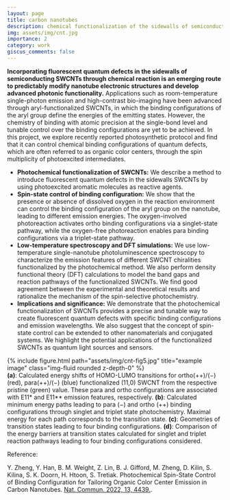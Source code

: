 ```yaml
---
layout: page
title: carbon nanotubes
description: chemical functionalization of the sidewalls of semiconducting single-wall carbon nanotubes (SWCNTs)
img: assets/img/cnt.jpg
importance: 2
category: work
giscus_comments: false
---
```


<b>Incorporating fluorescent quantum defects in the sidewalls of semiconducting SWCNTs through chemical reaction is an emerging route to predictably modify nanotube electronic structures and develop advanced photonic functionality.</b> Applications such as room-temperature single-photon emission and high-contrast bio-imaging have been advanced through aryl-functionalized SWCNTs, in which the binding configurations of the aryl group define the energies of the emitting states. However, the chemistry of binding with atomic precision at the single-bond level and tunable control over the binding configurations are yet to be achieved. In this project, we explore recently reported photosynthetic protocol and find that it can control chemical binding configurations of quantum defects, which are often referred to as organic color centers, through the spin multiplicity of photoexcited intermediates. 
<ul>
<li><b>Photochemical functionalization of SWCNTs:</b> We describe a method to introduce fluorescent quantum defects in the sidewalls SWCNTs by using photoexcited aromatic molecules as reactive agents.</li>

<li><b>Spin-state control of binding configuration:</b> We show that the presence or absence of dissolved oxygen in the reaction environment can control the binding configuration of the aryl group on the nanotube, leading to different emission energies. The oxygen-involved photoreaction activates ortho binding configurations via a singlet-state pathway, while the oxygen-free photoreaction enables para binding configurations via a triplet-state pathway.</li>

<li><b>Low-temperature spectroscopy and DFT simulations:</b> We use low-temperature single-nanotube photoluminescence spectroscopy to characterize the emission features of different SWCNT chiralities functionalized by the photochemical method. We also perform density functional theory (DFT) calculations to model the band gaps and reaction pathways of the functionalized SWCNTs. We find good agreement between the experimental and theoretical results and rationalize the mechanism of the spin-selective photochemistry.</li>

<li><b>Implications and significance:</b> We demonstrate that the photochemical functionalization of SWCNTs provides a precise and tunable way to create fluorescent quantum defects with specific binding configurations and emission wavelengths. We also suggest that the concept of spin-state control can be extended to other nanomaterials and conjugated systems. We highlight the potential applications of the functionalized SWCNTs as quantum light sources and sensors.</li>
</ul>

<div class="row">
    <div class="col-sm mt-3 mt-md-0">
        {% include figure.html path="assets/img/cnt-fig5.jpg" title="example image" class="img-fluid rounded z-depth-0" %}
    </div>
</div>
<div class="caption">
    <b>(a)</b>: Calculated energy shifts of HOMO-LUMO transitions for ortho(++)/(−) (red), para(++)/(−) (blue) functionalized (11,0) SWCNT from the respective pristine (green) value. These para and ortho configurations are associated with E11* and E11** emission features, respectively. <b>(b)</b>: Calculated minimum energy paths leading to para (−) and ortho (++) binding configurations through singlet and triplet state photochemistry. Maximal energy for each path corresponds to the transition state. <b>(c)</b>: Geometries of transition states leading to four binding configurations. <b>(d)</b>: Comparison of the energy barriers at transition states calculated for singlet and triplet reaction pathways leading to four binding configurations considered.
</div>

Reference:

Y. Zheng, Y. Han, B. M. Weight, Z. Lin, B. J. Gifford, M. Zheng, D. Kilin, S. Kilina, S. K. Doorn, H. Htoon, S. Tretiak. Photochemical Spin-State Control of Binding Configuration for Tailoring Organic Color Center Emission in Carbon Nanotubes. <a href='https://doi.org/10.1038/s41467-022-31921-0'>Nat. Commun. 2022, 13, 4439.</a>. 

